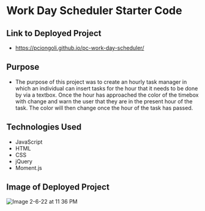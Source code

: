 # Work Day Scheduler Starter Code

## Link to Deployed Project
* https://pciongoli.github.io/pc-work-day-scheduler/

## Purpose
* The purpose of this project was to create an hourly task manager in which an individual can insert tasks for the hour that it needs to be done by via a textbox. Once the hour has approached the color of the timebox with change and warn the user that they are in the present hour of the task.  The color will then change once the hour of the task has passed.

## Technologies Used
* JavaScript
* HTML
* CSS
* jQuery
* Moment.js

## Image of Deployed Project

![Image 2-6-22 at 11 36 PM](https://user-images.githubusercontent.com/94708192/152725736-cec80093-9a8f-4416-b402-65c34a07bb8f.jpg)
